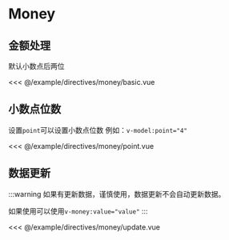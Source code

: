 # Money

## 金额处理

默认小数点后两位

<demo src="directives/money/basic">

<<< @/example/directives/money/basic.vue
</demo>

## 小数点位数

设置`point`可以设置小数点位数 例如：`v-model:point="4"`

<demo src="directives/money/point">

<<< @/example/directives/money/point.vue
</demo>

## 数据更新

:::warning
如果有更新数据，谨慎使用，数据更新不会自动更新数据。

如果使用可以使用`v-money:value="value"`
:::

<demo src="directives/money/update">

<<< @/example/directives/money/update.vue
</demo>

